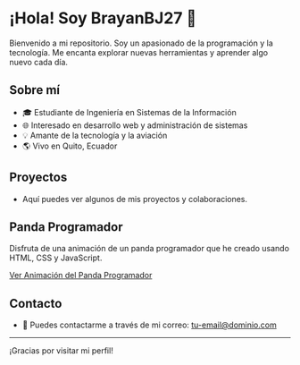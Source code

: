 # ¡Hola! Soy BrayanBJ27 👋

Bienvenido a mi repositorio. Soy un apasionado de la programación y la tecnología. Me encanta explorar nuevas herramientas y aprender algo nuevo cada día.

## Sobre mí
- 🎓 Estudiante de Ingeniería en Sistemas de la Información
- 🌐 Interesado en desarrollo web y administración de sistemas
- 💡 Amante de la tecnología y la aviación
- 🌎 Vivo en Quito, Ecuador

## Proyectos
- Aquí puedes ver algunos de mis proyectos y colaboraciones.

## Panda Programador
Disfruta de una animación de un panda programador que he creado usando HTML, CSS y JavaScript. 

[Ver Animación del Panda Programador](./panda-programador.html)

## Contacto
- 📧 Puedes contactarme a través de mi correo: [tu-email@dominio.com](mailto:xavi_braian@hotmail.com)

---

¡Gracias por visitar mi perfil!
